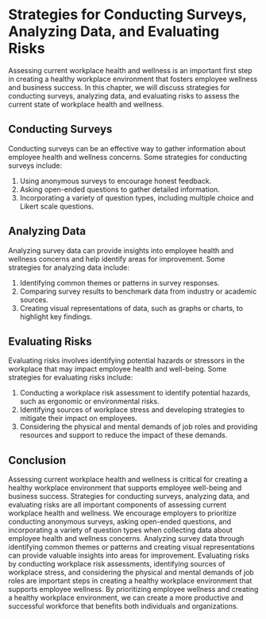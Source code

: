 Strategies for Conducting Surveys, Analyzing Data, and Evaluating Risks
===================================================================================================================================

Assessing current workplace health and wellness is an important first step in creating a healthy workplace environment that fosters employee wellness and business success. In this chapter, we will discuss strategies for conducting surveys, analyzing data, and evaluating risks to assess the current state of workplace health and wellness.

Conducting Surveys
------------------

Conducting surveys can be an effective way to gather information about employee health and wellness concerns. Some strategies for conducting surveys include:

1. Using anonymous surveys to encourage honest feedback.
2. Asking open-ended questions to gather detailed information.
3. Incorporating a variety of question types, including multiple choice and Likert scale questions.

Analyzing Data
--------------

Analyzing survey data can provide insights into employee health and wellness concerns and help identify areas for improvement. Some strategies for analyzing data include:

1. Identifying common themes or patterns in survey responses.
2. Comparing survey results to benchmark data from industry or academic sources.
3. Creating visual representations of data, such as graphs or charts, to highlight key findings.

Evaluating Risks
----------------

Evaluating risks involves identifying potential hazards or stressors in the workplace that may impact employee health and well-being. Some strategies for evaluating risks include:

1. Conducting a workplace risk assessment to identify potential hazards, such as ergonomic or environmental risks.
2. Identifying sources of workplace stress and developing strategies to mitigate their impact on employees.
3. Considering the physical and mental demands of job roles and providing resources and support to reduce the impact of these demands.

Conclusion
----------

Assessing current workplace health and wellness is critical for creating a healthy workplace environment that supports employee well-being and business success. Strategies for conducting surveys, analyzing data, and evaluating risks are all important components of assessing current workplace health and wellness. We encourage employers to prioritize conducting anonymous surveys, asking open-ended questions, and incorporating a variety of question types when collecting data about employee health and wellness concerns. Analyzing survey data through identifying common themes or patterns and creating visual representations can provide valuable insights into areas for improvement. Evaluating risks by conducting workplace risk assessments, identifying sources of workplace stress, and considering the physical and mental demands of job roles are important steps in creating a healthy workplace environment that supports employee wellness. By prioritizing employee wellness and creating a healthy workplace environment, we can create a more productive and successful workforce that benefits both individuals and organizations.
